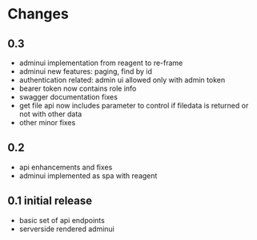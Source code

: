 # Changes

## 0.3
- adminui implementation from reagent to re-frame
- adminui new features: paging, find by id
- authentication related: admin ui allowed only with admin token
- bearer token now contains role info
- swagger documentation fixes
- get file api now includes parameter to control if filedata is returned or not with other data
- other minor fixes

## 0.2 
- api enhancements and fixes
- adminui implemented as spa with reagent

## 0.1 initial release
- basic set of api endpoints 
- serverside rendered adminui
